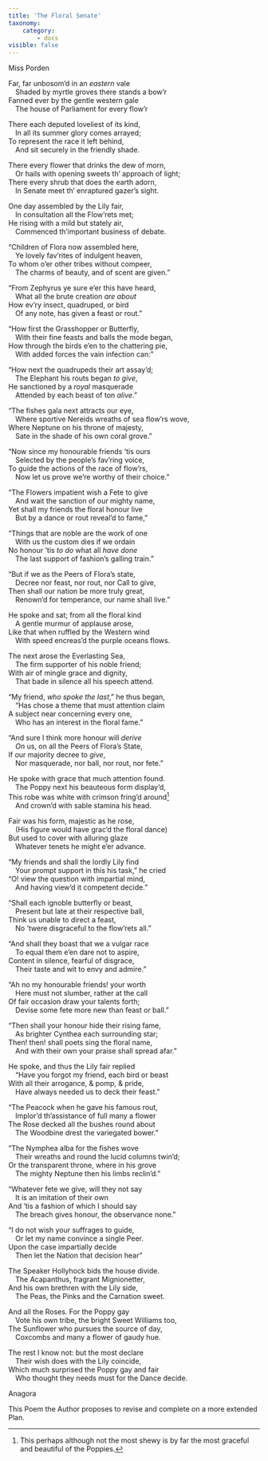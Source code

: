 ```yaml
---
title: 'The Floral Senate'
taxonomy:
    category:
        - docs
visible: false
---
```


<div class="author">Miss Porden</div>

Far, far unbosom’d in an *eastern* vale  
&emsp;Shaded by myrtle groves there stands a bow’r  
Fanned ever by the gentle western gale  
&emsp;The house of Parliament for every flow’r  
  
There each deputed loveliest of its kind,  
&emsp;In all its summer glory comes arrayed;  
To represent the race it left behind,  
&emsp;And sit securely in the friendly shade.  
  
There every flower that drinks the dew of morn,  
&emsp;Or hails with opening sweets th’ approach of light;  
There every shrub that does the earth adorn,  
&emsp;In Senate meet th’ enraptured gazer’s sight.  
  
One day assembled by the Lily fair,  
&emsp;In consultation all the Flow’rets met;  
He rising with a mild but stately air,  
&emsp;Commenced th’important business of debate.  
  
“Children of Flora now assembled here,  
&emsp;Ye lovely fav’rites of indulgent heaven,  
To whom o’er other tribes without compeer,  
&emsp;The charms of beauty, and of scent are given.”  
  
“From Zephyrus ye sure e’er this have heard,  
&emsp;What all the brute creation *are about*  
How ev’ry insect, quadruped, or bird  
&emsp;Of any note, has given a feast or rout.”  
  
“How first the Grasshopper or Butterfly,  
&emsp;With their fine feasts and balls the mode began,  
How through the birds e’en to the chattering pie,  
&emsp;With added forces the vain infection can:”  
  
“How next the quadrupeds their art assay’d;  
&emsp;The Elephant his routs began *to give*,  
He sanctioned by a *royal* masquerade  
&emsp;Attended by each beast of ton *alive*.”  
  
“The fishes gala next attracts our eye,  
&emsp;Where sportive Nereids wreaths of sea flow’rs wove,  
Where Neptune on his throne of majesty,  
&emsp;Sate in the shade of his own coral grove.”  
  
“Now since my honourable friends ’tis ours  
&emsp;Selected by the people’s fav’ring voice,  
To guide the actions of the race of flow’rs,  
&emsp;Now let us prove we’re worthy of their choice.”  
  
“The Flowers impatient wish a Fete to give  
&emsp;And wait the sanction of our mighty name,  
Yet shall my friends the floral honour live  
&emsp;But by a dance or rout reveal’d to fame,”  
    
“Things that are noble are the work of one  
&emsp;With us the <span data-tippy="fashion" class="green">custom</span> dies if we ordain  
No honour ’tis *to do* what all *have done*  
&emsp;<span data-tippy="The last supporters of her falling train" class="green">The last support of fashion’s galling train</span>.”  
  
“But if we as the Peers of Flora’s state,  
&emsp;Decree nor feast, nor rout, nor Call to give,  
Then shall our nation be more truly great,  
&emsp;Renown’d for temperance, our name shall live.”  
  
He spoke and sat; from all the floral kind  
&emsp;A gentle murmur of applause arose,  
Like that when ruffled by the Western wind  
&emsp;With speed encreas’d the purple oceans flows.  
  
The next arose the Everlasting Sea,  
&emsp;<span data-tippy="Constant" class="green">The firm</span> supporter of his noble friend;  
With air of mingle grace and dignity,  
&emsp;That bade in silence all his speech attend.  
    
“My friend, *who spoke the last*,” he thus began,  
&emsp;“Has chose a theme that must attention claim  
A subject near concerning every one,  
&emsp;Who has an interest in the floral fame.”  
  
“And sure I think more honour will *derive*  
&emsp;*On* us, on all the Peers of Flora’s State,  
If our majority decree to *give*,  
&emsp;Nor masquerade, nor ball, nor rout, nor fete.”  
  
He spoke with grace that much attention found.  
&emsp;The Poppy next his beauteous form display’d,  
This robe was white with crimson fring’d around[^1]  
&emsp;And crown’d with sable stamina his head.  
  
Fair was his form, majestic as he rose,  
&emsp;(His figure would have grac’d the floral dance)  
But used to cover with alluring glaze  
&emsp;Whatever tenets he might e’er advance.  
    
“My friends and shall the lordly Lily find  
&emsp;Your prompt support in this his task,” he cried  
“O! view the question with impartial mind,  
&emsp;And having view’d it competent decide.”  
  
“Shall each ignoble butterfly or beast,  
&emsp;Present but late at their respective ball,  
Think us unable to direct a feast,  
&emsp;No ’twere disgraceful to the flow’rets all.”  
  
“And shall they boast that we a vulgar race  
&emsp;To equal them e’en dare not to aspire,  
Content in silence, fearful of disgrace,  
&emsp;Their taste and wit to envy and admire.”  
  
“Ah no my honourable friends! your worth  
&emsp;Here must not slumber, rather at the call  
Of fair occasion draw your talents forth;  
&emsp;Devise some fete more new than feast or ball.”  
  
“Then shall your honour hide their rising fame,  
&emsp;As brighter Cynthea each surrounding star;  
Then! then! shall poets sing the floral name,  
&emsp;And with their own your praise shall spread afar.”  
  
He spoke, and thus the Lily fair replied  
&emsp;“Have you forgot my friend, each bird or beast  
With all their arrogance, & pomp, & pride,  
&emsp;Have always needed us to deck their feast.”  
  
“The Peacock when he gave his famous rout,  
&emsp;Implor’d th’assistance of full many a flower  
The Rose decked all the bushes round about  
&emsp;The Woodbine drest the variegated bower.”  
  
“The Nymphea alba for the fishes wove  
&emsp;Their wreaths and round the lucid columns twin’d;  
Or the transparent throne, where in his grove  
&emsp;<span data-tippy="Majestic" class="green">The mighty</span> Neptune then his limbs reclin’d.”  
  
“Whatever fete we give, will they not say  
&emsp;It is an imitation of their own  
And ’tis a fashion of which I should say  
&emsp;The breach gives honour, the observance none.”  
  
“I do not wish your suffrages to guide,  
&emsp;Or let my name convince a single Peer.  
Upon the case impartially decide  
&emsp;Then let the Nation that decision hear”  
  
The Speaker Hollyhock bids the house divide.  
&emsp;The Acapanthus, fragrant Mignionetter,  
And his own brethren with the Lily side,  
&emsp;The Peas, the Pinks and the Carnation sweet.  
  
And all the Roses. For the Poppy gay  
&emsp;Vote his own tribe, the bright Sweet Williams too,  
The Sunflower who pursues the source of day,  
&emsp;Coxcombs and many a flower of gaudy hue.  
  
The rest I know not: but the most declare  
&emsp;Their wish does with the Lily coincide,  
Which much surprised the Poppy gay and fair  
&emsp;Who thought they needs must for the Dance decide.  
  
Anagora  
  
<span class="pencil">This Poem the Author proposes to revise and complete on a more extended Plan.</span>  

[^1]: This perhaps although not the most shewy is by far the most graceful and beautiful of the Poppies. 